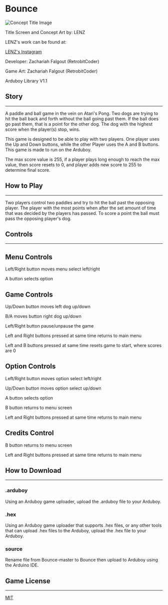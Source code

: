# Bounce
![Concept Title Image](/Images/ConceptTitle.png)

Title Screen and Concept Art by: LENZ

LENZ's work can be found at:

[LENZ's Instagram](https://www.instagram.com/lenzartz/)

Developer: Zachariah Falgout (RetrobitCoder)

Game Art: Zachariah Falgout (RetrobitCoder)

Arduboy Library V1.1

## Story
---

A paddle and ball game in the vein on Atari's Pong.
Two dogs are trying to hit the ball back and forth without the ball going past them.
If the ball does go past them, that is a point for the other dog. The dog with the
highest score when the player(s) stop, wins.

This game is designed to be able to play with two players. One player uses the Up and Down buttons,
while the other Player uses the A and B buttons. This game is made to run on the Arduboy.

The max score value is 255, if a player plays long enough to reach the max value, then score resets to 0, and player
adds new score to 255 to determine final score.

## How to Play
---

Two players control two paddles and try to hit the ball past the opposing player. The player with the most points when after the set amount of time that was decided by the players has passed. To score a point the ball must pass the opposing player's dog.

## Controls
---

Menu Controls
---
Left/Right button moves menu select left/right

A button selects option

Game Controls
---
Up/Down button moves left dog up/down

B/A moves button right dog up/down

Left/Right button pause/unpause the game

Left and Right buttons pressed at same time returns to main menu

Left and B buttons pressed at same time resets game to start, where scores are 0

Option Controls
---
Left/Right button moves option select left/right

Up/Down button moves option select up/down

A button selects option

B button returns to menu screen

Left and Right buttons pressed at same time returns to main menu

Credits Control
---
B button returns to menu screen

Left and Right buttons pressed at same time returns to main menu

## How to Download
---

### .arduboy
Using an Arduboy game uploader, upload the .arduboy file to your Arduboy.

### .hex
Using an Arduboy game uploader that supports .hex files, or any other tools that can upload .hex files to the Arduboy, upload the .hex file to your Arduboy.

### source
Rename file from Bounce-master to Bounce then upload to Arduboy using the Arduino IDE.

## Game License
---
[MIT](https://opensource.org/licenses/MIT)
